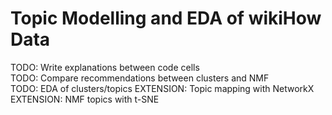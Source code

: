 # Topic Modelling and EDA of wikiHow Data
TODO: Write explanations between code cells  
TODO: Compare recommendations between clusters and NMF  
TODO: EDA of clusters/topics
EXTENSION: Topic mapping with NetworkX
EXTENSION: NMF topics with t-SNE